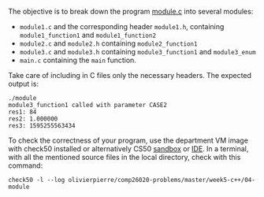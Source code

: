 The objective is to break down the program [module.c](module.c) into several
modules:

- `module1.c` and the corresponding header `module1.h`, containing
   `module1_function1` and `module1_function2`
- `module2.c` and `module2.h` containing `module2_function1`
- `module3.c` and `module3.h` containing `module3_function1` and `module3_enum`
- `main.c` containing the `main` function.

Take care of including in C files only the necessary headers. The expected
output is:

```shell
./module
module3_function1 called with parameter CASE2
res1: 84
res2: 1.000000
res3: 1595255563434
```

To check the correctness of your program, use the department VM image with check50 installed or alternatively CS50 [sandbox](sandbox.cs50.io)
or [IDE](ide.cs50.io). In a terminal, with all the mentioned source files in
the local directory, check with this command:
```shell
check50 -l --log olivierpierre/comp26020-problems/master/week5-c++/04-module
```

